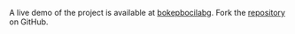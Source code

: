 A live demo of the project is available at [bokepbocilabg](https://bokepbocilabg.pages.dev).
Fork the [repository](https://github.com/polastimirsa) on GitHub.
